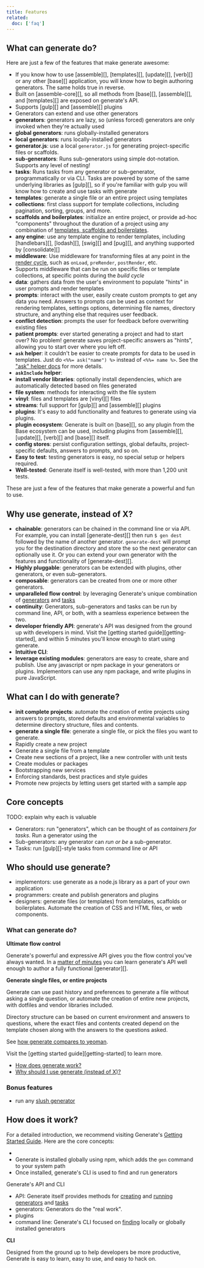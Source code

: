 ```yaml
---
title: Features
related:
  doc: ['faq']
---
```


## What can generate do?

Here are just a few of the features that make generate awesome:

- If you know how to use [assemble][], [templates][], [update][], [verb][] or any other [base][] application, you will know how to begin authoring generators. The same holds true in reverse.
- Built on [assemble-core][], so all methods from [base][], [assemble][], and [templates][] are exposed on generate's API.
- Supports [gulp][] and [assemble][] plugins
- Generators can extend and use other generators
- **generators**: generators are lazy, so (unless forced) generators are only invoked when they're actually used
- **global generators**: runs globally-installed generators
- **local generators**: runs locally-installed generators
- **generator.js**: use a local `generator.js` for generating project-specific files or scaffolds.
- **sub-generators**: Runs sub-generators using simple dot-notation. Supports any level of nesting!
- **tasks**: Runs tasks from any generator or sub-generator, programmatically or via CLI. Tasks are powered by some of the same underlying libraries as [gulp][], so if you're familiar with gulp you will know how to create and use tasks with generate
- **templates**: generate a single file or an entire project using templates
- **collections**: first class support for template collections, including pagination, sorting, groups, and more.
- **scaffolds and boilerplates**: initialize an entire project, or provide ad-hoc "components" throughout the duration of a project using any combination of [templates, scaffolds and boilerplates](#templates-scaffolds-and-boilerplates).
- **any engine**: use any template engine to render templates, including [handlebars][], [lodash][], [swig][] and [pug][], and anything supported by [consolidate][]
- **middleware**: Use middleware for transforming files at any point in the [render cycle](render-cycle.md), such as `onLoad`, `preRender`, `postRender`, etc.
- Supports middleware that can be run on specific files or template collections, at specific points during the _build cycle_
- **data**: gathers data from the user's environment to populate "hints" in user prompts and render templates
- **prompts**: interact with the user, easily create custom prompts to get any data you need. Answers to prompts can be used as context for rendering templates, settings options, determining file names, directory structure, and anything else that requires user feedback.
- **conflict detection**: prompts the user for feedback before overwriting existing files
- **patient prompts**: ever started generating a project and had to start over? No problem! generate saves project-specific answers as "hints", allowing you to start over where you left off.
- **`ask` helper**: it couldn't be easier to create prompts for data to be used in templates. Just do `<%%= ask("name") %>` instead of `<%%= name %>`. See the ["ask" helper docs](docs/ask-helper.md) for more details.
- **`askInclude` helper**:
- **install vendor libraries**:  optionally install dependencies, which are automatically detected based on files generated
- **file system**: methods for interacting with the file system
- **vinyl**: files and templates are [vinyl][] files
- **streams**: full support for [gulp][] and [assemble][] plugins
- **plugins**: It's easy to add functionality and features to generate using via plugins.
- **plugin ecosystem**: Generate is built on [base][], so any plugin from the Base ecosystem can be used, including plugins from [assemble][], [update][], [verb][] and [base][] itself.
- **config stores**: persist configuration settings, global defaults, project-specific defaults, answers to prompts, and so on.
- **Easy to test**: testing generators is easy, no special setup or helpers required.
- **Well-tested**: Generate itself is well-tested, with more than 1,200 unit tests.

These are just a few of the features that make generate a powerful and fun to use.

## Why use generate, instead of X?

- **chainable**: generators can be chained in the command line or via API. For example, you can install [generate-dest][] then run `$ gen dest` followed by the name of another generator. `generate-dest` will prompt you for the destination directory and store the so the next generator can optionally use it. Or you can extend your own generator with the features and functionality of [generate-dest][].
- **Highly pluggable**: generators can be extended with plugins, other generators, or even sub-generators.
- **composable**: generators can be created from one or more other generators.
- **unparalleled flow control**: by leveraging Generate's unique combination of [generators](docs/generators.md) and [tasks](docs/tasks.md)
- **continuity**: Generators, sub-generators and tasks can be run by command line, API, or both, with a seamless experience between the two.
- **developer friendly API**: generate's API was designed from the ground up with developers in mind. Visit the [getting started guide][getting-started], and within 5 minutes you'll know enough to start using generate.
- **Intuitive CLI**:
- **leverage existing modules**: generators are easy to create, share and publish. Use any javascript or npm package in your generators or plugins. Implementors can use any npm package, and write plugins in pure JavaScript.

## What can I do with generate?

- **init complete projects**: automate the creation of entire projects using answers to prompts, stored defaults and environmental variables to determine directory structure, files and contents.
- **generate a single file**: generate a single file, or pick the files you want to generate.
- Rapidly create a new project
- Generate a single file from a template
- Create new sections of a project, like a new controller with unit tests
- Create modules or packages
- Bootstrapping new services
- Enforcing standards, best practices and style guides
- Promote new projects by letting users get started with a sample app


## Core concepts

TODO: explain why each is valuable

- Generators: run "generators", which can be thought of as _containers for tasks_. Run a generator using the
- Sub-generators: any generator can _run or be_ a sub-generator.
- Tasks: run [gulp][]-style tasks from command line or API

## Who should use generate?

- implementors: use generate as a node.js library as a part of your own application
- programmers: create and publish generators and plugins
- designers: generate files (or templates) from templates, scaffolds or boilerplates. Automate the creation of CSS and HTML files, or web components.


### What can generate do?

**Ultimate flow control**

Generate's powerful and expressive API gives you the flow control you've always wanted. In a [matter of minutes](https://github.com/generate/getting-started) you can learn generate's API well enough to author a fully functional [generator][].

**Generate single files, or entire projects**

Generate can use past history and preferences to generate a file without asking a single question, or automate the creation of entire new projects, with dotfiles and vendor libraries included.

Directory structure can be based on current environment and answers to questions, where the exact files and contents created depend on the template chosen along with the answers to the questions asked.



See [how generate compares to yeoman](#comparison-to-yeoman).



Visit the [getting started guide][getting-started] to learn more.



* [How does generate work?]()
* [Why should I use generate (instead of X)?](#why-use-generate)

### Bonus features

- run any [slush generator](https://github.com/)

## How does it work?

For a detailed introduction, we recommend visiting Generate's [Getting Started Guide](). Here are the core concepts:

-
- Generate is installed globally using npm, which adds the `gen` command to your system path
- Once installed, generate's CLI is used to find and run generators

Generate's API and CLI

- API: Generate itself provides methods for [creating](#creating-generators) and [running](#running-generators) [generators](#generators) and [tasks](#tasks)
- generators: Generators do the "real work".
- plugins
- command line: Generate's CLI focused on [finding](#resolving) locally or globally installed generators

**CLI**

Designed from the ground up to help developers be more productive, Generate is easy to learn, easy to use, and easy to hack on.
